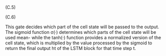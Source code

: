 (C.5)

(C.6)

This gate decides which part of the cell state will be passed to the output. The
sigmoid function σ(·) determines which parts of the cell state will be used mean-
while the tanh(·) function provides a normalized version of the cell state, which is
multiplied by the value processed by the sigmoid to return the final output ht of
the LSTM block for that time step t.